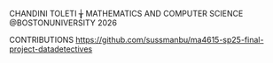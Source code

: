 CHANDINI TOLETI  ╁  MATHEMATICS AND COMPUTER SCIENCE @BOSTONUNIVERSITY 2026

CONTRIBUTIONS
https://github.com/sussmanbu/ma4615-sp25-final-project-datadetectives









